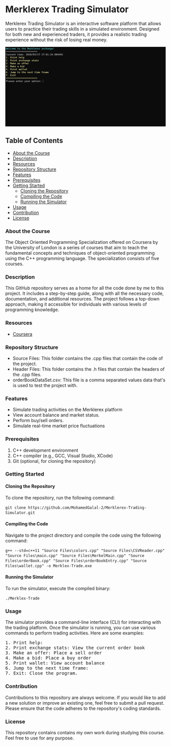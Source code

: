 # Merklerex Trading Simulator

Merklerex Trading Simulator is an interactive software platform that allows users to practice their trading skills in a simulated environment. Designed for both new and experienced traders, it provides a realistic trading experience without the risk of losing real money.

![Header](https://github.com/MohamedGalal-2/Merklerex-Trading-Simulator/blob/main/Headerr.png?raw=true)

## Table of Contents
- [About the Course](#About-the-Course)
- [Description](#Description)
- [Resources](#Resources)
- [Repository Structure](#Repository-Structure)
- [Features](#Features)
- [Prerequisites](#Prerequisites)
- [Getting Started](#Getting-Started)
  - [Cloning the Repository](#Cloning-the-Repository)
  - [Compiling the Code](#Compiling-the-Code)
  - [Running the Simulator](#Running-the-Simulator)
- [Usage](#Usage)
- [Contribution](#Contribution)
- [License](#License)

### About the Course
The Object Oriented Programming Specialization offered on Coursera by the University of London is a series of courses that aim to teach the fundamental concepts and techniques of object-oriented programming using the C++ programming language. The specialization consists of five courses.

### Description
This GitHub repository serves as a home for all the code done by me to this project. It includes a step-by-step guide, along with all the necessary code, documentation, and additional resources. The project follows a top-down approach, making it accessible for individuals with various levels of programming knowledge.

### Resources

* [Coursera](https://www.coursera.org/specializations/object-oriented-programming-s12n)

### Repository Structure
* Source Files: This folder contains the .cpp files that contain the code of the project.
* Header Files: This folder contains the .h files that contain the headers of the .cpp files.
* orderBookDataSet.csv: This file is a comma separated values data that's is used to test the project with.

### Features
* Simulate trading activities on the Merklerex platform
* View account balance and market status.
* Perform buy/sell orders.
* Simulate real-time market price fluctuations

### Prerequisites
1. C++ development environment
2. C++ compiler (e.g., GCC, Visual Studio, XCode)
3. Git (optional, for cloning the repository)

### Getting Started
#### Cloning the Repository
To clone the repository, run the following command:

    git clone https://github.com/MohamedGalal-2/Merklerex-Trading-Simulator.git
#### Compiling the Code
Navigate to the project directory and compile the code using the following command:

    g++ --std=c++11 "Source Files\colors.cpp" "Source Files\CSVReader.cpp" "Source Files\main.cpp" "Source Files\MerkelMain.cpp" "Source Files\orderBook.cpp" "Source Files\orderBookEntry.cpp" "Source Files\wallet.cpp" -o Merklex-Trade.exe

#### Running the Simulator
To run the simulator, execute the compiled binary:
    
    ./Merklex-Trade

### Usage
The simulator provides a command-line interface (CLI) for interacting with the trading platform. Once the simulator is running, you can use various commands to perform trading activities. Here are some examples:
<pre>
1. Print help:
2. Print exchange stats: View the current order book
3. Make an offer: Place a sell order
4. Make a bid: Place a buy order
5. Print wallet: View account balance
6. Jump to the next time frame:
7. Exit: Close the program.
</pre>

### Contribution
Contributions to this repository are always welcome. If you would like to add a new solution or improve an existing one, feel free to submit a pull request. Please ensure that the code adheres to the repository's coding standards.

### License
This repository contains contains my own work during studying this course. Feel free to use for any purpose.
